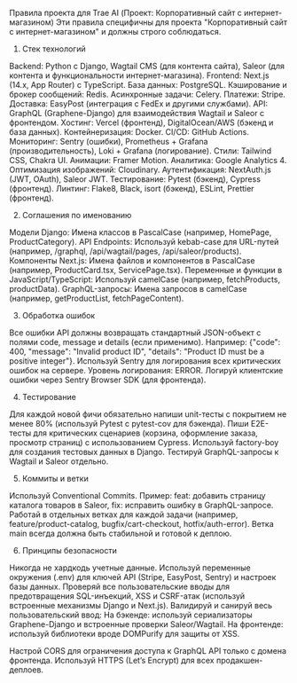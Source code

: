 Правила проекта для Trae AI (Проект: Корпоративный сайт с интернет-магазином)
Эти правила специфичны для проекта "Корпоративный сайт с интернет-магазином" и должны строго соблюдаться.

1. Стек технологий

Backend: Python с Django, Wagtail CMS (для контента сайта), Saleor (для контента и функциональности интернет-магазина).
Frontend: Next.js (14.x, App Router) с TypeScript.
База данных: PostgreSQL.
Кэширование и брокер сообщений: Redis.
Асинхронные задачи: Celery.
Платежи: Stripe.
Доставка: EasyPost (интеграция с FedEx и другими службами).
API: GraphQL (Graphene-Django) для взаимодействия Wagtail и Saleor с фронтендом.
Хостинг: Vercel (фронтенд), DigitalOcean/AWS (бэкенд и база данных).
Контейнеризация: Docker.
CI/CD: GitHub Actions.
Мониторинг: Sentry (ошибки), Prometheus + Grafana (производительность), Loki + Grafana (логирование).
Стили: Tailwind CSS, Chakra UI.
Анимации: Framer Motion.
Аналитика: Google Analytics 4.
Оптимизация изображений: Cloudinary.
Аутентификация: NextAuth.js (JWT, OAuth), Saleor JWT.
Тестирование: Pytest (бэкенд), Cypress (фронтенд).
Линтинг: Flake8, Black, isort (бэкенд), ESLint, Prettier (фронтенд).

2. Соглашения по именованию

Модели Django: Имена классов в PascalCase (например, HomePage, ProductCategory).
API Endpoints: Используй kebab-case для URL-путей (например, /graphql, /api/wagtail/pages, /api/saleor/products).
Компоненты Next.js: Имена файлов и компонентов в PascalCase (например, ProductCard.tsx, ServicePage.tsx).
Переменные и функции в JavaScript/TypeScript: Используй camelCase (например, fetchProducts, productData).
GraphQL-запросы: Имена запросов в camelCase (например, getProductList, fetchPageContent).

3. Обработка ошибок

Все ошибки API должны возвращать стандартный JSON-объект с полями code, message и details (если применимо). Например: {"code": 400, "message": "Invalid product ID", "details": "Product ID must be a positive integer"}.
Используй Sentry для логирования всех критических ошибок на сервере. Уровень логирования: ERROR.
Логируй клиентские ошибки через Sentry Browser SDK (для фронтенда).

4. Тестирование

Для каждой новой фичи обязательно напиши unit-тесты с покрытием не менее 80% (используй Pytest с pytest-cov для бэкенда).
Пиши E2E-тесты для критических сценариев (корзина, оформление заказа, просмотр страниц) с использованием Cypress.
Используй factory-boy для создания тестовых данных в Django.
Тестируй GraphQL-запросы к Wagtail и Saleor отдельно.

5. Коммиты и ветки

Используй Conventional Commits. Пример: feat: добавить страницу каталога товаров в Saleor, fix: исправить ошибку в GraphQL-запросе.
Работай в отдельных ветках для каждой задачи (например, feature/product-catalog, bugfix/cart-checkout, hotfix/auth-error).
Ветка main всегда должна быть стабильной и готовой к деплою.

6. Принципы безопасности

Никогда не хардкодь учетные данные. Используй переменные окружения (.env) для ключей API (Stripe, EasyPost, Sentry) и настроек базы данных.
Проверяй все пользовательские вводы для предотвращения SQL-инъекций, XSS и CSRF-атак (используй встроенные механизмы Django и Next.js).
Валидируй и санируй весь пользовательский ввод:
На бэкенде: используй сериализаторы Graphene-Django и встроенные проверки Saleor/Wagtail.
На фронтенде: используй библиотеки вроде DOMPurify для защиты от XSS.


Настрой CORS для ограничения доступа к GraphQL API только с домена фронтенда.
Используй HTTPS (Let’s Encrypt) для всех продакшен-деплоев.

